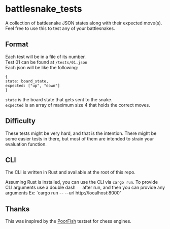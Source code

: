 # battlesnake_tests
A collection of battlesnake JSON states along with their expected move(s).  Feel free to use this to test any of your battlesnakes.

## Format
Each test will be in a file of its number.  
Test 01 can be found at `/tests/01.json`  
Each json will be like the following: 
```
{
state: board_state,
expected: ["up", "down"]
}
```  
`state` is the board state that gets sent to the snake.  
`expected` is an array of maximum size 4 that holds the correct moves.  

## Difficulty
These tests might be very hard, and that is the intention.  There might be some easier tests in there, but most of them are intended to strain your evaluation function.

## CLI

The CLI is written in Rust and available at the root of this repo.

Assuming Rust is installed, you can use the CLI via `cargo run`.
To provide CLI arguments use a double dash `--` after run, and then you can provide any arguments
Ex: `cargo run -- --url http://localhost:8000'

## Thanks
This was inspired by the [PoorFish](https://github.com/mcostalba/PoorFish) testset for chess engines.
